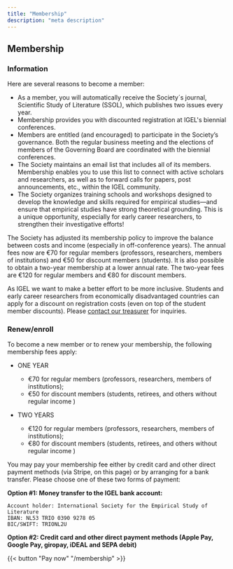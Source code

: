 ```yaml
---
title: "Membership"
description: "meta description"
---
```


## Membership

### Information

Here are several reasons to become a member:

- As a member, you will automatically receive the Society´s journal, Scientific Study of Literature (SSOL), which publishes two issues every year.
- Membership provides you with discounted registration at IGEL's biennial conferences.
- Members are entitled (and encouraged) to participate in the Society’s governance. Both the regular business meeting and the elections of members of the Governing Board are coordinated with the biennial conferences.
- The Society maintains an email list that includes all of its members. Membership enables you to use this list to connect with active scholars and researchers, as well as to forward calls for papers, post announcements, etc., within the IGEL community.
- The Society organizes training schools and workshops designed to develop the knowledge and skills required for empirical studies—and ensure that empirical studies have strong theoretical grounding. This is a unique opportunity, especially for early career researchers, to strengthen their investigative efforts!

The Society has adjusted its membership policy to improve the balance between costs and income (especially in off-conference years). The annual fees now are €70 for regular members (professors, researchers, members of institutions) and €50 for discount members (students). It is also possible to obtain a two-year membership at a lower annual rate. The two-year fees are €120 for regular members and €80 for discount members.

As IGEL we want to make a better effort to be more inclusive. Students and early career researchers from economically disadvantaged countries can apply for a discount on registration costs (even on top of the student member discounts). Please [contact our treasurer](/contact) for inquiries.

### Renew/enroll

To become a new member or to renew your membership, the following membership fees apply:

- ONE YEAR

  - €70 for regular members (professors, researchers, members of institutions);
  - €50 for discount members (students, retirees, and others without regular income )

- TWO YEARS
  - €120 for regular members (professors, researchers, members of institutions);
  - €80 for discount members (students, retirees, and others without regular income )

You may pay your membership fee either by credit card and other direct payment methods (via Stripe, on this page) or by arranging for a bank transfer.
Please choose one of these two forms of payment:

**Option #1: Money transfer to the IGEL bank account:**

```
Account holder: International Society for the Empirical Study of Literature
IBAN: NL53 TRIO 0390 9278 05
BIC/SWIFT: TRIONL2U
```

**Option #2: Credit card and other direct payment methods (Apple Pay, Google Pay, giropay, iDEAL and SEPA debit)**

{{< button "Pay now" "/membership" >}}
